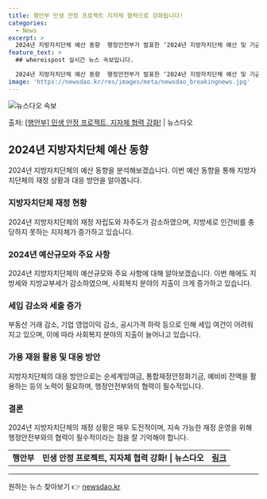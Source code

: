 ```yaml
---
title: 행안부 민생 안정 프로젝트 지자체 협력으로 강화됩니다!
categories:
  - News
excerpt: >
  2024년 지방자치단체 예산 동향  행정안전부가 발표한 ‘2024년 지방자치단체 예산 및 기금 개요’에 따르…
feature_text: >
  ## whereispost 실시간 뉴스 속보입니다.

  2024년 지방자치단체 예산 동향  행정안전부가 발표한 ‘2024년 지방자치단체 예산 및 기금 개요’에 따르…
image: 'https://newsdao.kr/res/images/meta/newsdao_breakingnews.jpg'
---
```


![뉴스다오 속보](https://newsdao.kr/res/images/meta/newsdao_breakingnews.jpg)

<p>출처: <a href="https://newsdao.kr/4347" rel="dofollow">[행안부] 민생 안정 프로젝트, 지자체 협력 강화!</a> | 뉴스다오</p>

<h2 data-ke-size="size26">2024년 지방자치단체 예산 동향</h2>
<p data-ke-size="size16">2024년 지방자치단체의 예산 동향을 분석해보겠습니다. 이번 예산 동향을 통해 지방자치단체의 재정 상황과 대응 방안을 알아봅니다.</p>

<h3>지방자치단체 재정 현황</h3>
<p data-ke-size="size16">2024년 지방자치단체의 재정 자립도와 자주도가 감소하였으며, 지방세로 인건비를 충당하지 못하는 지자체가 증가하고 있습니다.</p>

<h3>2024년 예산규모와 주요 사항</h3>
<p data-ke-size="size16">2024년 지방자치단체의 예산규모와 주요 사항에 대해 알아보겠습니다. 이번 해에도 지방세와 지방교부세가 감소하였으며, 사회복지 분야의 지출이 크게 증가하고 있습니다.</p>

<h3>세입 감소와 세출 증가</h3>
<p data-ke-size="size16">부동산 거래 감소, 기업 영업이익 감소, 공시가격 하락 등으로 인해 세입 여건이 어려워지고 있으며, 이에 따라 사회복지 분야의 지출이 늘어나고 있습니다.</p>

<h3>가용 재원 활용 및 대응 방안</h3>
<p data-ke-size="size16">지방자치단체의 대응 방안으로는 순세계잉여금, 통합재정안정화기금, 예비비 잔액을 활용하는 등의 노력이 필요하며, 행정안전부와의 협력이 필수적입니다.</p>

<h3>결론</h3>
<p data-ke-size="size16">2024년 지방자치단체의 재정 상황은 매우 도전적이며, 지속 가능한 재정 운영을 위해 행정안전부와의 협력이 필수적이라는 점을 잘 기억해야 합니다.</p>

<table>
  <tr>
    <td style="text-align: center; height: 17px;"><b>행안부</b></td>
    <td style="text-align: center; height: 17px;"><b>민생 안정 프로젝트, 지자체 협력 강화! | 뉴스다오</b></td>
    <td style="text-align: center; height: 17px;"><b><a href="https://newsdao.kr/4347">링크</a></b></td>
  </tr>
</table>
<hr> 

원하는 뉴스 찾아보기 👉 <a href="https://newsdao.kr" rel="dofollow">newsdao.kr</a>


